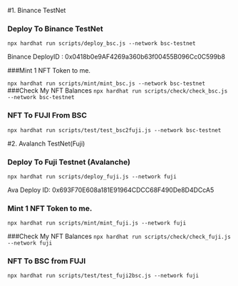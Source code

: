 #1. Binance TestNet
### Deploy To Binance TestNet

`npx hardhat run scripts/deploy_bsc.js --network bsc-testnet`

Binance DeployID : 0x0418b0e9AF4269a360b63f00455B096Cc0C599b8

###Mint 1 NFT Token to me.

`npx hardhat run scripts/mint/mint_bsc.js --network bsc-testnet`
###Check My NFT Balances
`npx hardhat run scripts/check/check_bsc.js --network bsc-testnet`

### NFT To FUJI From BSC
`npx hardhat run scripts/test/test_bsc2fuji.js --network bsc-testnet`

#2. Avalanch TestNet(Fuji)
### Deploy To Fuji Testnet (Avalanche)

`npx hardhat run scripts/deploy_fuji.js --network fuji`

Ava Deploy ID: 0x693F70E608a181E91964CDCC68F490De8D4DCcA5


### Mint 1 NFT Token to me.

`npx hardhat run scripts/mint/mint_fuji.js --network fuji`

###Check My NFT Balances
`npx hardhat run scripts/check/check_fuji.js --network fuji`

### NFT To BSC from FUJI
`npx hardhat run scripts/test/test_fuji2bsc.js --network fuji`

